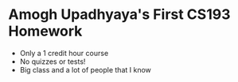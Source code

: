 # Amogh Upadhyaya's First CS193 Homework

- Only a 1 credit hour course
- No quizzes or tests!
- Big class and a lot of people that I know
